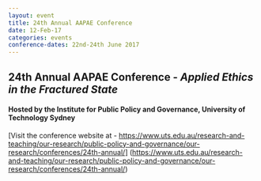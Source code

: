 ```yaml
---
layout: event
title: 24th Annual AAPAE Conference
date: 12-Feb-17
categories: events
conference-dates: 22nd-24th June 2017
---
```


## 24th Annual AAPAE Conference - **_Applied Ethics in the Fractured State_**

#### Hosted by the Institute for Public Policy and Governance, University of Technology Sydney

[Visit the conference website at - https://www.uts.edu.au/research-and-teaching/our-research/public-policy-and-governance/our-research/conferences/24th-annual/] 
(https://www.uts.edu.au/research-and-teaching/our-research/public-policy-and-governance/our-research/conferences/24th-annual/)
